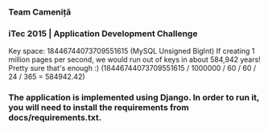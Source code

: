 ### Team Cameniță

### iTec 2015 | Application Development Challenge

Key space: 18446744073709551615 (MySQL Unsigned BigInt)
If creating 1 million pages per second, we would run out of keys in about 584,942 years! Pretty sure that's enough :)
(18446744073709551615 / 1000000 / 60 / 60 / 24 / 365 = 584942.42)

### The application is implemented using Django. In order to run it, you will need to install the requirements from docs/requirements.txt.